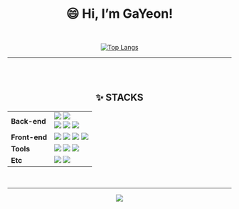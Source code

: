 <div align=center><h1>😄 Hi, I’m GaYeon! </h1><br></div>
 
<div align=center>
 
[![Top Langs](https://github-readme-stats.vercel.app/api/top-langs/?username=gayeon0123&langs_count=8)](https://github.com/gayeon0123/github-readme-stats)
 
<hr>
<br><br>

<div align=center><h2>✨ STACKS</h2></div>

<div align=center>
  <table>
    <tr>
        <td><b>Back-end</td>
        <td>
        <img src="https://img.shields.io/badge/Java-007396?style=for-the-badge&logo=Java&logoColor=white"> 
        <img src="https://img.shields.io/badge/Python-3776AB?style=for-the-badge&logo=Python&logoColor=white">
        <br>
        <img src="https://img.shields.io/badge/spring-6DB33F?style=for-the-badge&logo=spring&logoColor=white"> 
        <img src="https://img.shields.io/badge/Spring Boot-6DB33F?style=for-the-badge&logo=Spring Boot&logoColor=white">
        <img src="https://img.shields.io/badge/JSP-6DB33F?style=for-the-badge&logo=JSP&logoColor=white">
        </td>
    </tr>
    <tr> 
      <td><b>Front-end</td>
      <td>
      <img src="https://img.shields.io/badge/HTML5-E34F26?style=for-the-badge&logo=HTML5&logoColor=white"> 
      <img src="https://img.shields.io/badge/CSS-1572B6?style=for-the-badge&logo=css3&logoColor=white"> 
      <img src="https://img.shields.io/badge/JavaScript-F7DF1E?style=for-the-badge&logo=JavaScript&logoColor=black">
      <img src="https://img.shields.io/badge/react-61DAFB?style=for-the-badge&logo=react&logoColor=black"> 
  <br>
  </td>
<tr>
<td><b>Tools</td>
  <td>
   <img src="https://img.shields.io/badge/Git-F05032?style=for-the-badge&logo=Git&logoColor=white">
   <img src="https://img.shields.io/badge/github-181717?style=for-the-badge&logo=github&logoColor=white">
   <img src="https://img.shields.io/badge/Notion-333333?style=flat-square&logo=Notion&logoColor=white"/>
  </td>
 <tr>
<td><b>Etc</td>
  <td>
    <img src="https://img.shields.io/badge/Gradle-02303A?style=for-the-badge&logo=Gradle&logoColor=white">
    <img src="https://img.shields.io/badge/Apache Tomcat-F8DC75?style=for-the-badge&logo=Apache Tomcat&logoColor=white">
    <br>
  </td>
</table>
</div>

<br>

<div>
<hr>

<a href="mailto:gimgayeon20@gmail.com">
    <img 
        src="https://img.shields.io/badge/Gmail-d14836?style=flat-square&logo=Gmail&logoColor=white&link=mailto:gimgayeon20@gmail.com"
        style="height : auto; margin-left : 10px; margin-right : 10px;"/>
</a>
</div>

<!--
**gayeon0123/gayeon0123** is a ✨ _special_ ✨ repository because its `README.md` (this file) appears on your GitHub profile.

Here are some ideas to get you started:

- 🔭 I’m currently working on ...
- 🌱 I’m currently learning ...
- 👯 I’m looking to collaborate on ...
- 🤔 I’m looking for help with ...
- 💬 Ask me about ...
- 📫 How to reach me: ...
- 😄 Pronouns: ...
- ⚡ Fun fact: ...
👋
-->
